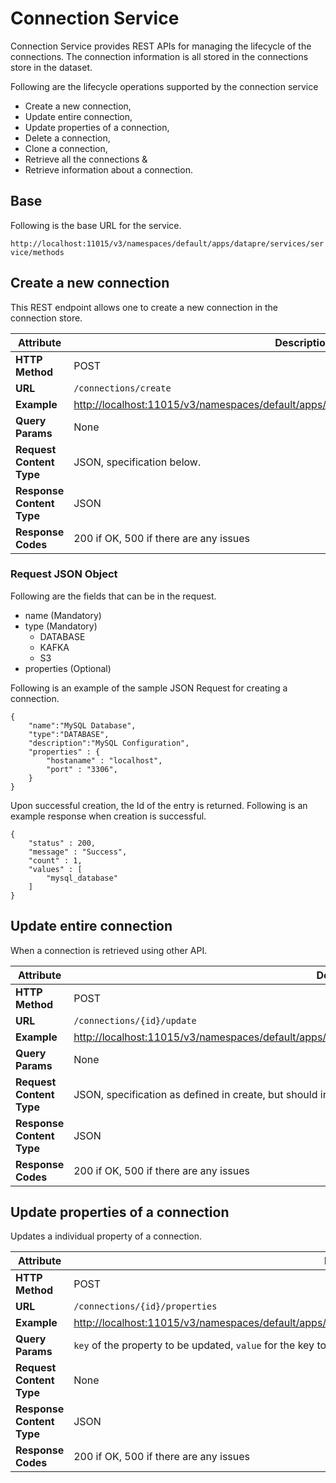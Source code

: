 # Connection Service

Connection Service provides REST APIs for managing the lifecycle of the
connections. The connection information is all stored in the connections
store in the dataset.

Following are the lifecycle operations supported by the connection service

* Create a new connection,
* Update entire connection,
* Update properties of a connection,
* Delete a connection,
* Clone a connection,
* Retrieve all the connections &
* Retrieve information about a connection.

## Base

Following is the base URL for the service.

```http://localhost:11015/v3/namespaces/default/apps/datapre/services/service/methods```

## Create a new connection

This REST endpoint allows one to create a new connection in the connection
store.

| Attribute  | Description / Example |
| ---------- | --------------------- |
| **HTTP Method**  |     POST  |
| **URL**  | ```/connections/create```     |
| **Example** | [http://localhost:11015/v3/namespaces/default/apps/datapre/services/service/methods/connections/create](http://localhost:11015/v3/namespaces/default/apps/datapre/services/service/methods/connections/create) |
| **Query Params** | None |
| **Request Content Type** | JSON, specification below. |
| **Response Content Type** | JSON |
| **Response Codes** | 200 if OK, 500 if there are any issues |

### Request JSON Object

Following are the fields that can be in the request.

* name (Mandatory)
* type (Mandatory)
  * DATABASE
  * KAFKA
  * S3
* properties (Optional)

Following is an example of the sample JSON Request for creating a
connection.

```
{
    "name":"MySQL Database",
    "type":"DATABASE",
    "description":"MySQL Configuration",
    "properties" : {
        "hostaname" : "localhost",
        "port" : "3306",
    }
}
```

Upon successful creation, the Id of the entry is returned. Following is an
example response when creation is successful.

```
{
    "status" : 200,
    "message" : "Success",
    "count" : 1,
    "values" : [
        "mysql_database"
    ]
}
```


## Update entire connection

When a connection is retrieved using other API.

| Attribute  | Description / Example |
| ---------- | --------------------- |
| **HTTP Method**  |     POST  |
| **URL**  | ```/connections/{id}/update```     |
| **Example** | [http://localhost:11015/v3/namespaces/default/apps/datapre/services/service/methods/connections/mysql_database/update](http://localhost:11015/v3/namespaces/default/apps/datapre/services/service/methods/connections/mysql_database/update) |
| **Query Params** | None |
| **Request Content Type** | JSON, specification as defined in create, but should include fields of the properties. |
| **Response Content Type** | JSON |
| **Response Codes** | 200 if OK, 500 if there are any issues |

## Update properties of a connection

Updates a individual property of a connection.

| Attribute  | Description / Example |
| ---------- | --------------------- |
| **HTTP Method**  |     POST  |
| **URL**  | ```/connections/{id}/properties```     |
| **Example** | [http://localhost:11015/v3/namespaces/default/apps/datapre/services/service/methods/connections/mysql_database/properties](http://localhost:11015/v3/namespaces/default/apps/datapre/services/service/methods/connections/mysql_database/properties) |
| **Query Params** | ```key``` of the property to be updated, ```value``` for the key to be updated. |
| **Request Content Type** | None |
| **Response Content Type** | JSON |
| **Response Codes** | 200 if OK, 500 if there are any issues |
